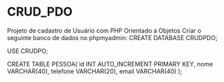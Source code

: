 # CRUD_PDO
Projeto de cadastro de Usuário com PHP Orientado a Objetos
Criar o seguinte banco de dados no phpmyadmin:
CREATE DATABASE CRUDPDO;

USE CRUDPO;

CREATE TABLE PESSOA(
    id INT AUTO_INCREMENT PRIMARY KEY,
    nome VARCHAR(40),
    telefone VARCHAR(20),
    email VARCHAR(40)
 );
